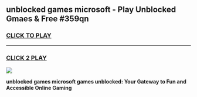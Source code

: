 
## unblocked games microsoft - Play Unblocked Gmaes & Free #359qn
<h3>
<a href="https://news.freeplayer.one?title=unblocked_games_microsoft&ref=03M">CLICK TO PLAY</a></h3>
<hr>

<h3>
<a href="https://news.freeplayer.one?title=unblocked_games_microsoft&ref=03M">CLICK 2 PLAY</a>
  
</h3>

<a href="https://news.freeplayer.one?title=unblocked_games_microsoft&ref=03M"><img src="https://clearcache.store/games.png"></a>


**unblocked games microsoft games unblocked: Your Gateway to Fun and Accessible Online Gaming**
